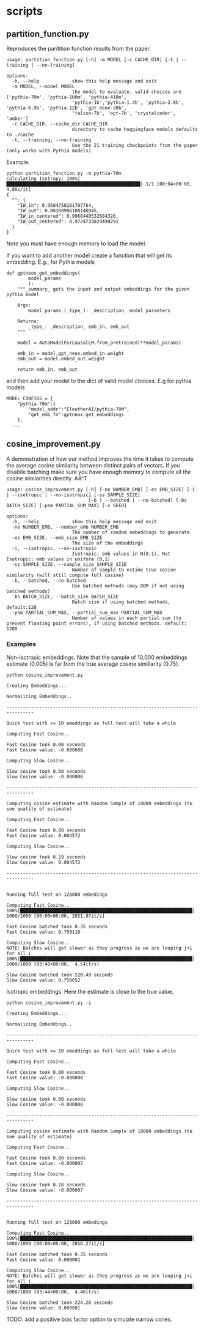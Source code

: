 # scripts

## partition_function.py

Reproduces the paritition function results from the paper. 

```
usage: partition_function.py [-h] -m MODEL [-c CACHE_DIR] [-t | --training | --no-training]

options:
  -h, --help            show this help message and exit
  -m MODEL, --model MODEL
                        the model to evaluate. valid choices are ['pythia-70m', 'pythia-160m', 'pythia-410m',
                        'pythia-1b','pythia-1.4b', 'pythia-2.8b', 'pythia-6.9b', 'pythia-12b', 'gpt-neox-20b',
                        'falcon-7b', 'opt-7b', 'crystalcoder', 'amber']
  -c CACHE_DIR, --cache_dir CACHE_DIR
                        directory to cache huggingface models defaults to ./cache
  -t, --training, --no-training
                        Use the 21 training checkpoints from the paper (only works with Pythia models)
```

Example:
```
python partition_function.py -m pythia-70m
Calculating Isotropy: 100%|█████████████████████████████████████████████████| 1/1 [00:04<00:00,  4.86s/it]
{
  "": {
    "IW_in": 0.9584758281707764,
    "IW_out": 0.08308906108140945,
    "IW_in_centered": 0.9968440532684326,
    "IW_out_centered": 0.9724733829498291
  }
}
```

Note you must have enough memory to load the model. 

If you want to add another model create a function that will get its embedding. E.g., for Pythia models

```
def gptneox_get_embeddings(
        model_params
        ):
    """_summary_ gets the input and output embeddings for the given pythia model

    Args:
        model_params (_type_): _description_ model paramters 

    Returns:
        _type_: _description_ emb_in, emb_out
    """

    model = AutoModelForCausalLM.from_pretrained(**model_params)

    emb_in = model.gpt_neox.embed_in.weight
    emb_out = model.embed_out.weight

    return emb_in, emb_out
```

and then add your model to the dict of valid model choices. E.g for pythia models

```
MODEL_CONFIGS = {
    "pythia-70m":{
        "model_addr":"EleutherAI/pythia-70M",
        "get_emb_fn":gptneox_get_embeddings
    },
  ...
```

## cosine_improvement.py

A demonstration of how our method improves the time it takes to compute the average cosine similarity between distinct pairs of vectors. If you disabile batching make sure you have enough memory to compute all the cosine similarities directly. AA^T

```
usage: cosine_improvement.py [-h] [-ne NUMBER_EMB] [-es EMB_SIZE] [-i | --isotropic | --no-isotropic] [-ss SAMPLE_SIZE]
                              [-b | --batched | --no-batched] [-bs BATCH_SIZE] [-psm PARTIAL_SUM_MAX] [-s SEED]

options:
  -h, --help            show this help message and exit
  -ne NUMBER_EMB, --number_emb NUMBER_EMB
                        The number of random embeddings to generate
  -es EMB_SIZE, --emb_size EMB_SIZE
                        The size of the embeddings
  -i, --isotropic, --no-isotropic
                        Isotropic: emb values in N(0,1), Not Isotropic: emb values in uniform [0,1)
  -ss SAMPLE_SIZE, --sample_size SAMPLE_SIZE
                        Number of sample to estime true cosine similarity (will still compute full cosine)
  -b, --batched, --no-batched
                        Use batched methods (may OOM if not using batched methods)
  -bs BATCH_SIZE, --batch_size BATCH_SIZE
                        Batch size if using batched methods, default:128
  -psm PARTIAL_SUM_MAX, --partial_sum_max PARTIAL_SUM_MAX
                        Number of values in each partial sum (to prevent floating point errors), if using batched methods. default: 1280
```

### Examples

Non-isotropic embeddings. Note that the sample of 10,000 embeddings estimate (0.005) is far from the true average cosine similiarity (0.75).

```
python cosine_improvement.py

Creating Embeddings...

Normalizing Embeddings..

--------------------------------------------------------------------------------

Quick test with <= 10 emeddings as full test will take a while

Computing Fast Cosine..

Fast Cosine took 0.00 seconds
Fast Cosine value: -0.000008

Computing Slow Cosine..

Slow cosine took 0.00 seconds
Slow Cosine value: -0.000008

--------------------------------------------------------------------------------

Computing cosine estimate with Random Sample of 10000 embeddings (to see quality of estimate)

Computing Fast Cosine..

Fast Cosine took 0.00 seconds
Fast Cosine value: 0.004572

Computing Slow Cosine..

Slow cosine took 0.19 seconds
Slow Cosine value: 0.004572

--------------------------------------------------------------------------------


Running full test on 128000 embedings

Computing Fast Cosine..
100%|███████████████████████████████████████████████████████████████| 1000/1000 [00:00<00:00, 2851.97it/s]

Fast Cosine batched took 0.35 seconds
Fast Cosine value: 0.750110

Computing Slow Cosine..
NOTE: Batches will get slower as they progress as we are looping j<i for all i
100%|███████████████████████████████████████████████████████████████| 1000/1000 [03:40<00:00,  4.54it/s]

Slow Cosine batched took 220.49 seconds
Slow Cosine value: 0.750052
```

Isotropic embeddings. Here the estimate is close to the true value.

```
python cosine_improvement.py -i

Creating Embeddings...

Normalizing Embeddings..

--------------------------------------------------------------------------------

Quick test with <= 10 emeddings as full test will take a while

Computing Fast Cosine..

Fast Cosine took 0.00 seconds
Fast Cosine value: -0.000008

Computing Slow Cosine..

Slow cosine took 0.00 seconds
Slow Cosine value: -0.000008

--------------------------------------------------------------------------------

Computing cosine estimate with Random Sample of 10000 embeddings (to see quality of estimate)

Computing Fast Cosine..

Fast Cosine took 0.00 seconds
Fast Cosine value: -0.000007

Computing Slow Cosine..

Slow cosine took 0.18 seconds
Slow Cosine value: -0.000007

--------------------------------------------------------------------------------


Running full test on 128000 embedings

Computing Fast Cosine..
100%|███████████████████████████████████████████████████████████████| 1000/1000 [00:00<00:00, 2856.27it/s]

Fast Cosine batched took 0.35 seconds
Fast Cosine value: 0.000001

Computing Slow Cosine..
NOTE: Batches will get slower as they progress as we are looping j<i for all i
100%|███████████████████████████████████████████████████████████████| 1000/1000 [03:44<00:00,  4.46it/s]

Slow Cosine batched took 224.26 seconds
Slow Cosine value: 0.000001
```

TODO: add a positive bias factor option to simulate narrow cones.
